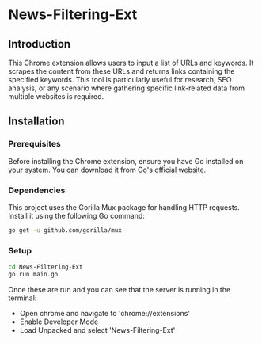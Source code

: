 # News-Filtering-Ext


## Introduction
This Chrome extension allows users to input a list of URLs and keywords. It scrapes the content from these URLs and returns links containing the specified keywords. This tool is particularly useful for research, SEO analysis, or any scenario where gathering specific link-related data from multiple websites is required.

## Installation

### Prerequisites
Before installing the Chrome extension, ensure you have Go installed on your system. You can download it from [Go's official website](https://golang.org/dl/).

### Dependencies
This project uses the Gorilla Mux package for handling HTTP requests. Install it using the following Go command:

```bash
go get -u github.com/gorilla/mux
```
### Setup
```bash
cd News-Filtering-Ext
go run main.go
```
Once these are run and you can see that the server is running in the terminal:
 * Open chrome and navigate to 'chrome://extensions'
 * Enable Developer Mode
 * Load Unpacked and select 'News-Filtering-Ext'


